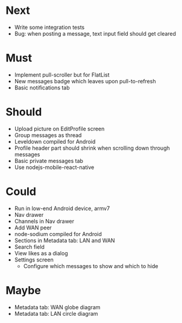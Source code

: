 # Next

- Write some integration tests
- Bug: when posting a message, text input field should get cleared

# Must

- Implement pull-scroller but for FlatList
- New messages badge which leaves upon pull-to-refresh
- Basic notifications tab

# Should

- Upload picture on EditProfile screen
- Group messages as thread
- Leveldown compiled for Android
- Profile header part should shrink when scrolling down through messages
- Basic private messages tab
- Use nodejs-mobile-react-native

# Could

- Run in low-end Android device, armv7
- Nav drawer
- Channels in Nav drawer
- Add WAN peer
- node-sodium compiled for Android
- Sections in Metadata tab: LAN and WAN
- Search field
- View likes as a dialog
- Settings screen
  - Configure which messages to show and which to hide

# Maybe

- Metadata tab: WAN globe diagram
- Metadata tab: LAN circle diagram
